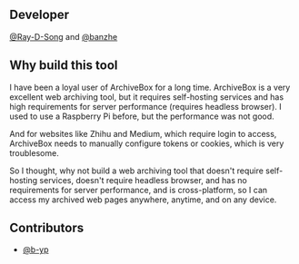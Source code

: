 ## Developer

[@Ray-D-Song](https://github.com/ray-d-song) and [@banzhe](https://github.com/banzhe)

<script setup>
import { VPTeamMembers } from 'vitepress/theme'

const members = [
  {
    avatar: 'https://www.github.com/ray-d-song.png',
    name: 'Ray-D-Song',
    title: 'Creator',
    links: [
      { icon: 'github', link: 'https://github.com/ray-d-song' },
    ]
  },
  {
    avatar: 'https://www.github.com/banzhe.png',
    name: 'banzhe',
    title: 'Creator',
    links: [
      { icon: 'github', link: 'https://github.com/banzhe' },
    ]
  }
]
</script>

<VPTeamMembers size="small" :members="members" />

## Why build this tool

I have been a loyal user of ArchiveBox for a long time. ArchiveBox is a very excellent web archiving tool, but it requires self-hosting services and has high requirements for server performance (requires headless browser). I used to use a Raspberry Pi before, but the performance was not good.

And for websites like Zhihu and Medium, which require login to access, ArchiveBox needs to manually configure tokens or cookies, which is very troublesome.

So I thought, why not build a web archiving tool that doesn't require self-hosting services, doesn't require headless browser, and has no requirements for server performance, and is cross-platform, so I can access my archived web pages anywhere, anytime, and on any device.

## Contributors

- [@b-yp](https://github.com/b-yp)
